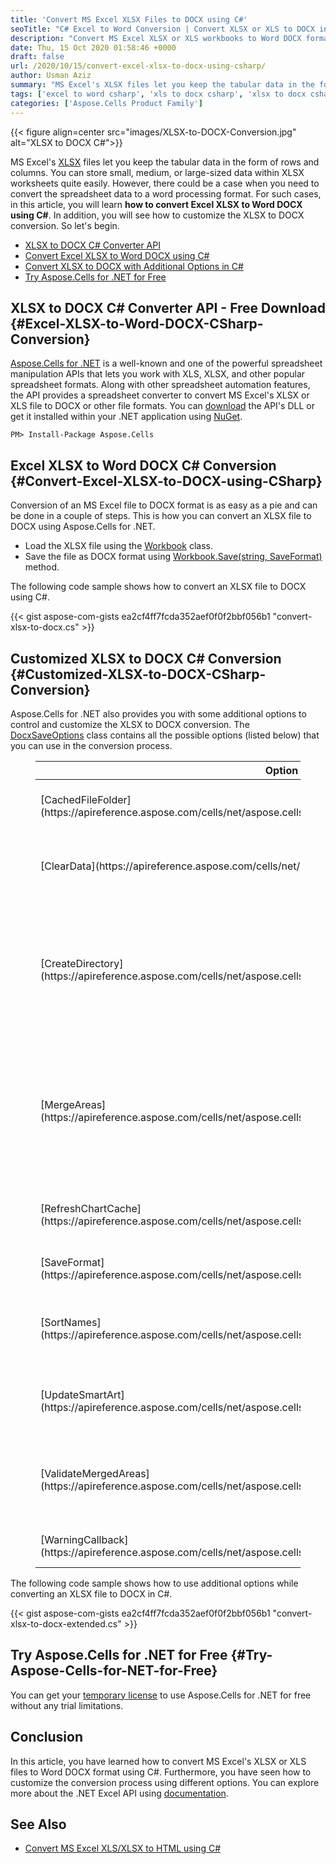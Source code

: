 ```yaml
---
title: 'Convert MS Excel XLSX Files to DOCX using C#'
seoTitle: "C# Excel to Word Conversion | Convert XLSX or XLS to DOCX in C#"
description: "Convert MS Excel XLSX or XLS workbooks to Word DOCX format using C# or VB.NET within ASP.NET or other .NET based applications. C# code samples."
date: Thu, 15 Oct 2020 01:58:46 +0000
draft: false
url: /2020/10/15/convert-excel-xlsx-to-docx-using-csharp/
author: Usman Aziz
summary: "MS Excel's XLSX files let you keep the tabular data in the form of rows and columns. You can store small, medium, or large-sized data within XLSX worksheets quite easily. However, there could be a case when you need to convert the spreadsheet data to a word processing format. For such cases, in this article, you will learn how to convert Excel XLSX to DOCX using C#. In addition, you will see how to customize the XLSX to DOCX conversion. So let's begin."
tags: ['excel to word csharp', 'xls to docx csharp', 'xlsx to docx csharp']
categories: ['Aspose.Cells Product Family']
---
```




{{< figure align=center src="images/XLSX-to-DOCX-Conversion.jpg" alt="XLSX to DOCX C#">}}


MS Excel's [XLSX][1] files let you keep the tabular data in the form of rows and columns. You can store small, medium, or large-sized data within XLSX worksheets quite easily. However, there could be a case when you need to convert the spreadsheet data to a word processing format. For such cases, in this article, you will learn **how to convert Excel XLSX to Word DOCX using C#**. In addition, you will see how to customize the XLSX to DOCX conversion. So let's begin.

*   [XLSX to DOCX C# Converter API][2]
*   [Convert Excel XLSX to Word DOCX using C#][3]
*   [Convert XLSX to DOCX with Additional Options in C#][4]
*   [Try Aspose.Cells for .NET for Free][5]

## XLSX to DOCX C# Converter API - Free Download {#Excel-XLSX-to-Word-DOCX-CSharp-Conversion}

[Aspose.Cells for .NET][6] is a well-known and one of the powerful spreadsheet manipulation APIs that lets you work with XLS, XLSX, and other popular spreadsheet formats. Along with other spreadsheet automation features, the API provides a spreadsheet converter to convert MS Excel's XLSX or XLS file to DOCX or other file formats. You can [download][7] the API's DLL or get it installed within your .NET application using [NuGet][8].

```
PM> Install-Package Aspose.Cells
```

## Excel XLSX to Word DOCX C# Conversion {#Convert-Excel-XLSX-to-DOCX-using-CSharp}

Conversion of an MS Excel file to DOCX format is as easy as a pie and can be done in a couple of steps. This is how you can convert an XLSX file to DOCX using Aspose.Cells for .NET.

*   Load the XLSX file using the [Workbook][9] class.
*   Save the file as DOCX format using [Workbook.Save(string, SaveFormat)][10] method.

The following code sample shows how to convert an XLSX file to DOCX using C#.

{{< gist aspose-com-gists ea2cf4ff7fcda352aef0f0f2bbf056b1 "convert-xlsx-to-docx.cs" >}}

## Customized XLSX to DOCX C# Conversion {#Customized-XLSX-to-DOCX-CSharp-Conversion}

Aspose.Cells for .NET also provides you with some additional options to control and customize the XLSX to DOCX conversion. The [DocxSaveOptions][11] class contains all the possible options (listed below) that you can use in the conversion process.

<figure id="propertyList" class="wp-block-table is-style-stripes"><table><thead><tr><th>Option</th><th>Description</th></tr></thead><tbody><tr><td>[CachedFileFolder](https://apireference.aspose.com/cells/net/aspose.cells/saveoptions/properties/cachedfilefolder)</td><td>The cache folder to store some large data.</td></tr><tr><td>[ClearData](https://apireference.aspose.com/cells/net/aspose.cells/saveoptions/properties/cleardata)</td><td>Make the workbook empty after saving the file.</td></tr><tr><td>[CreateDirectory](https://apireference.aspose.com/cells/net/aspose.cells/saveoptions/properties/createdirectory)</td><td>If true and the directory does not exist, the directory will be automatically created before saving the file.</td></tr><tr><td>[MergeAreas](https://apireference.aspose.com/cells/net/aspose.cells/saveoptions/properties/mergeareas)</td><td>Indicates whether to merge the areas of conditional formatting and validation before saving the file.</td></tr><tr><td>[RefreshChartCache](https://apireference.aspose.com/cells/net/aspose.cells/saveoptions/properties/refreshchartcache)</td><td>Indicates whether refreshing chart cache data.</td></tr><tr><td>[SaveFormat](https://apireference.aspose.com/cells/net/aspose.cells/saveoptions/properties/saveformat)</td><td>Gets the save file format.</td></tr><tr><td>[SortNames](https://apireference.aspose.com/cells/net/aspose.cells/saveoptions/properties/sortnames)</td><td>Indicates whether to sort defined names before saving files.</td></tr><tr><td>[UpdateSmartArt](https://apireference.aspose.com/cells/net/aspose.cells/saveoptions/properties/updatesmartart)</td><td>Indicates whether to update the smart art setting.</td></tr><tr><td>[ValidateMergedAreas](https://apireference.aspose.com/cells/net/aspose.cells/saveoptions/properties/validatemergedareas)</td><td>Indicates whether validate merged cells before saving the file.</td></tr><tr><td>[WarningCallback](https://apireference.aspose.com/cells/net/aspose.cells/saveoptions/properties/warningcallback)</td><td>Gets or sets warning callback.</td></tr></tbody></table></figure>

The following code sample shows how to use additional options while converting an XLSX file to DOCX in C#.

{{< gist aspose-com-gists ea2cf4ff7fcda352aef0f0f2bbf056b1 "convert-xlsx-to-docx-extended.cs" >}}

## Try Aspose.Cells for .NET for Free {#Try-Aspose-Cells-for-NET-for-Free}

You can get your [temporary license][12] to use Aspose.Cells for .NET for free without any trial limitations.

## Conclusion

In this article, you have learned how to convert MS Excel's XLSX or XLS files to Word DOCX format using C#. Furthermore, you have seen how to customize the conversion process using different options. You can explore more about the .NET Excel API using [documentation][13].

## See Also

*   [Convert MS Excel XLS/XLSX to HTML using C#][14]




[1]: https://docs.fileformat.com/spreadsheet/xlsx/
[2]: #Excel-XLSX-to-Word-DOCX-CSharp-Conversion
[3]: #Convert-Excel-XLSX-to-DOCX-using-CSharp
[4]: #Customized-XLSX-to-DOCX-CSharp-Conversion
[5]: #Try-Aspose-Cells-for-NET-for-Free
[6]: https://products.aspose.com/cells
[7]: https://downloads.aspose.com/cells/net
[8]: https://nuget.org/packages/Aspose.Cells
[9]: https://apireference.aspose.com/cells/net/aspose.cells/workbook
[10]: https://apireference.aspose.com/cells/net/aspose.cells/workbook/methods/save
[11]: https://apireference.aspose.com/cells/net/aspose.cells/docxsaveoptions
[12]: https://purchase.aspose.com/temporary-license
[13]: https://docs.aspose.com/cells/net/developer-guide/
[14]: https://blog.aspose.com/2020/10/07/convert-excel-xls-xlsx-to-html-csharp/





